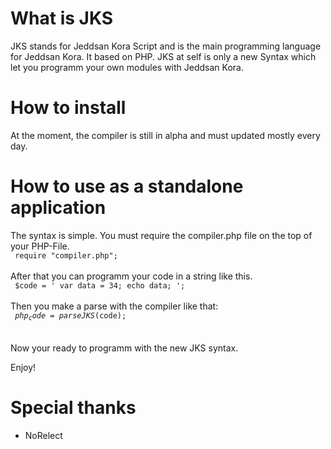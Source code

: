 # What is JKS
JKS stands for Jeddsan Kora Script and is the main programming language for Jeddsan Kora. It based on PHP. JKS at self is only a new Syntax which let you programm your own modules with Jeddsan Kora.

# How to install
At the moment, the compiler is still in alpha and must updated mostly every day.

# How to use as a standalone application
The syntax is simple. You must require the compiler.php file on the top of your PHP-File.<br>
<code>
require "compiler.php";
</code>
<br><br>
After that you can programm your code in a string like this.<br>
<code>
$code = '
var data = 34;
echo data;
';
</code>
<br><br>
Then you make a parse with the compiler like that:<br>
<code>
  $php_code = parseJKS($code);
</code>
<br><br>
Now your ready to programm with the new JKS syntax.

Enjoy!

# Special thanks
- NoRelect
